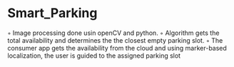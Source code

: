 # Smart_Parking


◦ Image processing done usin openCV and python.
◦ Algorithm gets the total availability and determines the the closest empty parking slot.
◦ The consumer app gets the availability from the cloud and using marker-based localization, the user
is guided to the assigned parking slot
